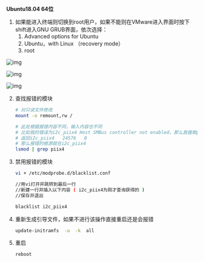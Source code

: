 **Ubuntu18.04 64位**

1.   如果能进入终端则切换到root用户，如果不能则在VMware进入界面时按下shift进入GNU GRUB界面，依次选择：
     1.   Advanced options for Ubuntu
     2.   Ubuntu，with Linux （recovery mode）
     3.   root

![img](https://images2018.cnblogs.com/blog/968490/201805/968490-20180502193157278-143230685.png)

![img](https://images2018.cnblogs.com/blog/968490/201805/968490-20180502195134430-2141250438.png)

![img](https://images2018.cnblogs.com/blog/968490/201805/968490-20180502195143720-259003692.png)

2.   查找报错的模块

     ```bash
     # 对只读文件修改
     mount -o remount,rw /
     
     # 此处根据报错内容不同，输入内容也不同
     # 比如我的错误为i2c_piix4 Host SMBus controller not enabled，那么我搜索piix4
     # 返回i2c_piix4   24576   0
     # 那么报错的根源就在i2c_piix4
     lsmod | grep piix4
     ```

3.   禁用报错的模块

     ```bash
     vi + /etc/modprobe.d/blacklist.conf
     
     //用vi打开并跳转到最后一行
     //新建一行并插入以下内容 ( i2c_piix4为刚才查询获得的 )
     //保存并退出
     
     blacklist i2c_piix4
     ```

4.   重新生成引导文件，如果不进行该操作直接重启还是会报错

     ```bash
     update-initramfs  -u  -k  all
     ```

5.   重启

     ```bash
     reboot
     ```
     
     
